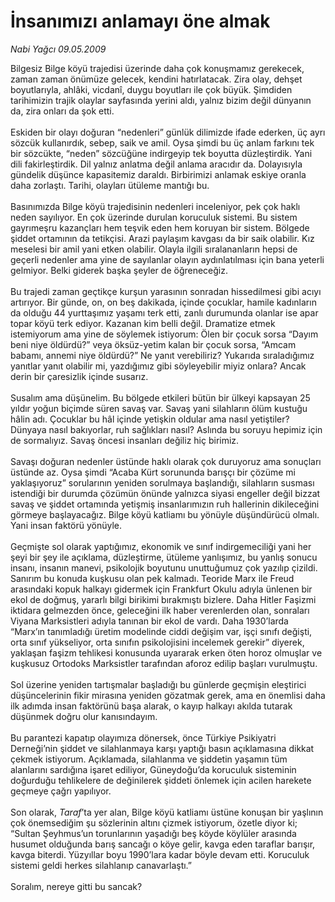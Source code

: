 # İnsanımızı anlamayı öne almak

*Nabi Yağcı 09.05.2009*

<div class="taraf_structure_2col_1zq">
<div class="margen_n">



 <p>Bilgesiz Bilge köyü trajedisi üzerinde daha çok konuşmamız gerekecek, zaman zaman önümüze gelecek, kendini hatırlatacak. Zira olay, dehşet boyutlarıyla, ahlâki, vicdanî, duygu boyutları ile çok büyük. Şimdiden tarihimizin trajik olaylar sayfasında yerini aldı, yalnız bizim değil dünyanın da, zira onları da şok etti. <br/><br/>Eskiden bir olayı doğuran “nedenleri” günlük dilimizde ifade ederken, üç ayrı sözcük kullanırdık, sebep, saik ve amil. Oysa şimdi bu üç anlam farkını tek bir sözcükte, “neden” sözcüğüne indirgeyip tek boyutta düzleştirdik. Yani dili fakirleştirdik. Dil yalnız anlatma değil anlama aracıdır da. Dolayısıyla gündelik düşünce kapasitemiz daraldı. Birbirimizi anlamak eskiye oranla daha zorlaştı. Tarihi, olayları ütüleme mantığı bu. <br/><br/>Basınımızda Bilge köyü trajedisinin nedenleri inceleniyor, pek çok haklı neden sayılıyor. En çok üzerinde durulan koruculuk sistemi. Bu sistem gayrımeşru kazançları hem teşvik eden hem koruyan bir sistem. Bölgede şiddet ortamının da tetikçisi. Arazi paylaşım kavgası da bir saik olabilir. Kız meselesi bir amil yani etken olabilir. Olayla ilgili sıralananların hepsi de geçerli nedenler ama yine de sayılanlar olayın aydınlatılması için bana yeterli gelmiyor. Belki giderek başka şeyler de öğreneceğiz. <br/><br/>Bu trajedi zaman geçtikçe kurşun yarasının sonradan hissedilmesi gibi acıyı artırıyor. Bir günde, on, on beş dakikada, içinde çocuklar, hamile kadınların da olduğu 44 yurttaşımız yaşamı terk etti, zanlı durumunda olanlar ise apar topar köyü terk ediyor. Kazanan kim belli değil. Dramatize etmek istemiyorum ama yine de söylemek istiyorum: Ölen bir çocuk sorsa “Dayım beni niye öldürdü?” veya öksüz-yetim kalan bir çocuk sorsa, “Amcam babamı, annemi niye öldürdü?” Ne yanıt verebiliriz? Yukarıda sıraladığımız yanıtlar yanıt olabilir mi, yazdığımız gibi söyleyebilir miyiz onlara? Ancak derin bir çaresizlik içinde susarız. <br/><br/>Susalım ama düşünelim. Bu bölgede etkileri bütün bir ülkeyi kapsayan 25 yıldır yoğun biçimde süren savaş var. Savaş yani silahların ölüm kustuğu hâlin adı. Çocuklar bu hâl içinde yetişkin oldular ama nasıl yetiştiler? Dünyaya nasıl bakıyorlar, ruh sağlıkları nasıl? Aslında bu soruyu hepimiz için de sormalıyız. Savaş öncesi insanları değiliz hiç birimiz. <br/><br/>Savaşı doğuran nedenler üstünde haklı olarak çok duruyoruz ama sonuçları üstünde az. Oysa şimdi “Acaba Kürt sorununda barışçı bir çözüme mi yaklaşıyoruz” sorularının yeniden sorulmaya başlandığı, silahların susması istendiği bir durumda çözümün önünde yalnızca siyasi engeller değil bizzat savaş ve şiddet ortamında yetişmiş insanlarımızın ruh hallerinin dikileceğini görmeye başlayacağız. Bilge köyü katliamı bu yönüyle düşündürücü olmalı. Yani insan faktörü yönüyle. <br/><br/>Geçmişte sol olarak yaptığımız, ekonomik ve sınıf indirgemeciliği yani her şeyi bir şey ile açıklama, düzleştirme, ütüleme yanlışımız, bu yanlış sonucu insanı, insanın manevi, psikolojik boyutunu unuttuğumuz çok yazılıp çizildi. Sanırım bu konuda kuşkusu olan pek kalmadı. Teoride Marx ile Freud arasındaki kopuk halkayı gidermek için Frankfurt Okulu adıyla ünlenen bir ekol de doğmuş, yararlı bilgi birikimi bırakmıştı bizlere. Daha Hitler Faşizmi iktidara gelmezden önce, geleceğini ilk haber verenlerden olan, sonraları Viyana Marksistleri adıyla tanınan bir ekol de vardı. Daha 1930’larda “Marx’ın tanımladığı üretim modelinde ciddi değişim var, işçi sınıfı değişti, orta sınıf yükseliyor, orta sınıfın psikolojisini incelemek gerekir” diyerek, yaklaşan faşizm tehlikesi konusunda uyararak erken öten horoz olmuşlar ve kuşkusuz Ortodoks Marksistler tarafından aforoz edilip başları vurulmuştu. <br/><br/>Sol üzerine yeniden tartışmalar başladığı bu günlerde geçmişin eleştirici düşüncelerinin fikir mirasına yeniden gözatmak gerek, ama en önemlisi daha ilk adımda insan faktörünü başa alarak, o kayıp halkayı akılda tutarak düşünmek doğru olur kanısındayım. <br/><br/>Bu parantezi kapatıp olayımıza dönersek, önce Türkiye Psikiyatri Derneği’nin şiddet ve silahlanmaya karşı yaptığı basın açıklamasına dikkat çekmek istiyorum. Açıklamada, silahlanma ve şiddetin yaşamın tüm alanlarını sardığına işaret ediliyor, Güneydoğu’da koruculuk sisteminin doğurduğu tehlikelere de değinilerek şiddeti önlemek için acilen harekete geçmeye çağrı yapılıyor. <br/><br/>Son olarak, <i>Taraf</i>’ta yer alan, Bilge köyü katliamı üstüne konuşan bir yaşlının çok önemsediğim şu sözlerinin altını çizmek istiyorum, özetle diyor ki; “Sultan Şeyhmus’un torunlarının yaşadığı beş köyde köylüler arasında husumet olduğunda barış sancağı o köye gelir, kavga eden taraflar barışır, kavga biterdi. Yüzyıllar boyu 1990’lara kadar böyle devam etti. Koruculuk sistemi geldi herkes silahlanıp canavarlaştı.” <br/><br/>Soralım, nereye gitti bu sancak?</p>

<br/>


<div id="taraf_not">
</div>

</div>


</div>
